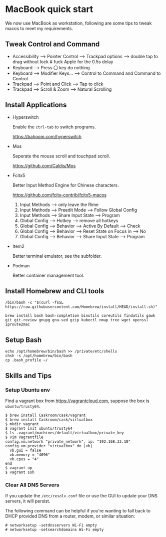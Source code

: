 # MacBook quick start

We now use MacBook as workstation, following are some tips to tweak macos to meet my requirements.

## Tweak Control and Command

* Accessibility --> Pointer Control --> Trackpad options --> double tap to drag without lock # fuck Apple for the 0.5s delay
* Keyboard --> Press 〇 key do nothing
* Keyboard --> Modifier Keys... --> Control to Command and Command to Control
* Trackpad --> Point and Click --> Tap to click
* Trackpad --> Scroll & Zoom --> Natural Scrolling

## Install Applications

* Hyperswitch

    Enable the `ctrl-tab` to switch programs.

    https://bahoom.com/hyperswitch

* Mos

    Seperate the mouse scroll and touchpad scroll.

    https://github.com/Caldis/Mos

* Fcitx5

    Better Input Method Engine for Chinese characters.

    https://github.com/fcitx-contrib/fcitx5-macos

    1. Input Methods --> only leave the Rime
    1. Input Methods --> Preedit Mode --> Follow Global Config
    1. Input Methods --> Share Input State --> Program
    1. Global Config --> Hotkey --> remove all hotkeys
    1. Global Config --> Behavior --> Active By Default --> Check
    1. Global Config --> Behavior --> Reset State on Focus in --> No
    1. Global Config --> Behavior --> Share Input State --> Program

* Item2

    Better terminal emulator, see the subfolder.

* Podman

    Better container management tool.

## Install Homebrew and CLI tools

```
/bin/bash -c "$(curl -fsSL https://raw.githubusercontent.com/Homebrew/install/HEAD/install.sh)"

brew install bash bash-completion binutils coreutils findutils gawk git git-review gnupg gnu-sed gzip kubectl nmap tree wget openssl iproute2mac
```

## Setup Bash

```
echo /opt/homebrew/bin/bash >> /private/etc/shells
chsh -s /opt/homebrew/bin/bash
cp .bash_profile ~/
```

## Skills and Tips

### Setup Ubuntu env

Find a vagrant box from <https://vagrantcloud.com>, suppose the box is `ubuntu/trusty64`.

```
$ brew install Caskroom/cask/vagrant
$ brew install Caskroom/cask/virtualbox
$ mkdir vagrant
$ vagrant init ubuntu/trusty64
$ ls .vagrant/machines/default/virtualbox/private_key
$ vim Vagrantfile
config.vm.network "private_network", ip: "192.168.33.10"
config.vm.provider "virtualbox" do |vb|
  vb.gui = false
  vb.memory = "4096"
  vb.cpus = "4"
end
$ vagrant up
$ vagrant ssh
```

### Clear All DNS Servers

If you update the `/etc/resolv.conf` file or use the GUI to update your DNS servers, it will persist.

The following command can be helpful if you're wanting to fall back to DHCP provided DNS from a router, modem, or similar situation:

```
# networksetup -setdnsservers Wi-Fi empty
# networksetup -setsearchdomains Wi-Fi empty
```
